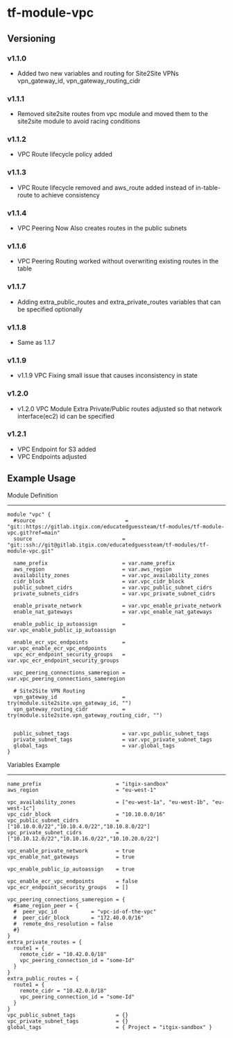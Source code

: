 # tf-module-vpc


## Versioning

### v1.1.0
  - Added two new variables and routing for Site2Site VPNs
    vpn_gateway_id, vpn_gateway_routing_cidr
### v1.1.1
  - Removed site2site routes from vpc module and moved them to the site2site module to avoid racing conditions
### v1.1.2
  - VPC Route lifecycle policy added
### v1.1.3
  - VPC Route lifecycle removed and aws_route added instead of in-table-route to achieve consistency
### v1.1.4
  - VPC Peering Now Also creates routes in the public subnets
### v1.1.6
  - VPC Peering Routing worked without overwriting existing routes in the table
### v1.1.7
  - Adding extra_public_routes and extra_private_routes variables that can be specified optionally
### v1.1.8
  - Same as 1.1.7
### v1.1.9
  - v1.1.9 VPC Fixing small issue that causes inconsistency in state
### v1.2.0
  - v1.2.0 VPC Module Extra Private/Public routes adjusted so that network interface(ec2) id can be specified

### v1.2.1
  - VPC Endpoint for S3 added
  - VPC Endpoints adjusted

## Example Usage


Module Definition

---

```
module "vpc" {
  #source                             = "git::https://gitlab.itgix.com/educatedguessteam/tf-modules/tf-module-vpc.git?ref=main"
  source                             = "git::ssh://git@gitlab.itgix.com/educatedguessteam/tf-modules/tf-module-vpc.git"

  name_prefix                        = var.name_prefix
  aws_region                         = var.aws_region
  availability_zones                 = var.vpc_availability_zones
  cidr_block                         = var.vpc_cidr_block
  public_subnet_cidrs                = var.vpc_public_subnet_cidrs
  private_subnets_cidrs              = var.vpc_private_subnet_cidrs

  enable_private_network             = var.vpc_enable_private_network
  enable_nat_gateways                = var.vpc_enable_nat_gateways

  enable_public_ip_autoassign        = var.vpc_enable_public_ip_autoassign

  enable_ecr_vpc_endpoints           = var.vpc_enable_ecr_vpc_endpoints
  vpc_ecr_endpoint_security_groups   = var.vpc_ecr_endpoint_security_groups

  vpc_peering_connections_sameregion = var.vpc_peering_connections_sameregion

  # Site2Site VPN Routing
  vpn_gateway_id                     = try(module.site2site.vpn_gateway_id, "")
  vpn_gateway_routing_cidr           = try(module.site2site.vpn_gateway_routing_cidr, "")


  public_subnet_tags                 = var.vpc_public_subnet_tags
  private_subnet_tags                = var.vpc_private_subnet_tags
  global_tags                        = var.global_tags
}
```

Variables Example

---

```
name_prefix                        = "itgix-sandbox"
aws_region                         = "eu-west-1"

vpc_availability_zones             = ["eu-west-1a", "eu-west-1b", "eu-west-1c"]
vpc_cidr_block                     = "10.10.0.0/16"
vpc_public_subnet_cidrs            = ["10.10.0.0/22","10.10.4.0/22","10.10.8.0/22"]
vpc_private_subnet_cidrs           = ["10.10.12.0/22","10.10.16.0/22","10.10.20.0/22"]

vpc_enable_private_network         = true
vpc_enable_nat_gateways            = true

vpc_enable_public_ip_autoassign    = true

vpc_enable_ecr_vpc_endpoints       = false
vpc_ecr_endpoint_security_groups   = []

vpc_peering_connections_sameregion = {
  #same_region_peer = {
  #  peer_vpc_id           = "vpc-id-of-the-vpc"
  #  peer_cidr_block       = "172.40.0.0/16"
  #  remote_dns_resolution = false
  #}
}
extra_private_routes = {
  route1 = {
    remote_cidr = "10.42.0.0/18"
    vpc_peering_connection_id = "some-Id"
  }
}
extra_public_routes = {
  route1 = {
    remote_cidr = "10.42.0.0/18"
    vpc_peering_connection_id = "some-Id"
  }
}
vpc_public_subnet_tags             = {}
vpc_private_subnet_tags            = {}
global_tags                        = { Project = "itgix-sandbox" }
```

